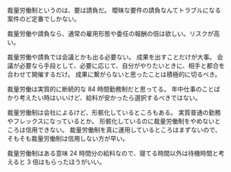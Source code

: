 裁量労働制というのは、要は請負だ。
曖昧な要件の請負なんてトラブルになる案件のど定番でしかない。

裁量労働や請負なら、通常の雇用形態や委任の報酬の倍は欲しい。リスクが高い。

裁量労働や請負では会議とかも出る必要ない。
成果を出すことだけが大事。
会議が必要なら手段として、必要に応じて、自分がやりたいときに、相手と都合を合わせて開催するだけ。
成果に繋がらないと思ったことは積極的に切るべき。

裁量労働は実質的に断続的な 84 時間勤務制だと思ってる。
年中仕事のことばかり考えたい時はいいけど、給料が安かったら選択するべきではない。

裁量労働制は会社によるけど、形骸化しているところもある。
実質普通の勤務やフレックスになっているとか。
形骸化しているのに裁量労働制をやめないところは信用できない。
裁量労働制を真に運用しているところはまずないので、そもそも裁量労働制は信用しない方が早い。

裁量労働制はある意味 24 時間分の給料なので、寝てる時間以外は待機時間と考えると 3 倍はもらったほうがいい。
